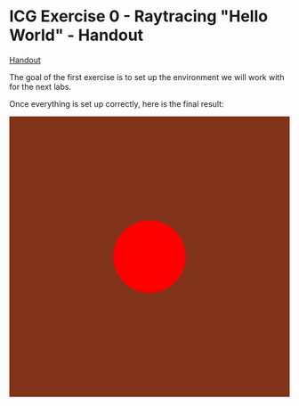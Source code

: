 # ICG Exercise 0 - Raytracing "Hello World" - Handout

[Handout](https://htmlpreview.github.io/?https://github.com/jonasblanc/ComputerGraphicProject/blob/master/icg_exercise0/exercise0.html)

The goal of the first exercise is to set up the environment we will work with for the next labs.

Once everything is set up correctly, here is the final result:

![result](./img/basic-sphere.png)
